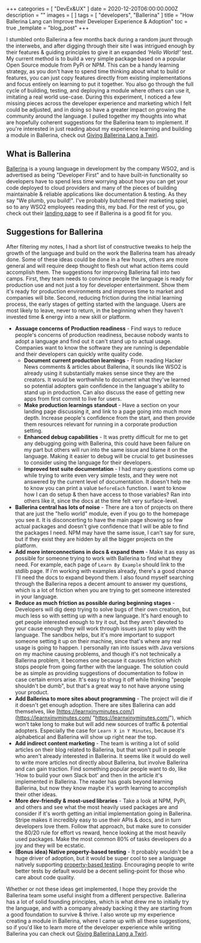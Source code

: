 +++
categories = [ "DevEx&UX" ]
date = 2020-12-20T06:00:00.000Z
description = ""
images = [ ]
tags = [ "developers", "Ballerina" ]
title = "How Ballerina Lang can Improve their Developer Experience & Adoption"
toc = true
_template = "blog_post"
+++

I stumbled onto Ballerina a few months back during a random jaunt through the interwebs, and after digging through their site I was intrigued enough by their features & guiding principles to give it an expanded _'Hello World!'_ test. My current method is to build a very simple package based on a popular Open Source module from PyPi or NPM. This can be a handy learning strategy, as you don't have to spend time thinking about what to build or features, you can just copy features directly from existing implementations and focus entirely on learning to put it together. You also go through the full cycle of building, testing, and deploying a module where others can use it, imitating a real world use-case. During this experiment, I noticed a few missing pieces across the developer experience and marketing which I felt could be adjusted, and in doing so have a greater impact on growing the community around the language. I pulled together my thoughts into what are hopefully coherent suggestions for the Ballerina team to implement. If you're interested in just reading about my experience learning and building a module in Ballerina, check out [Giving Ballerina Lang a Twirl](https://kevinquinn.fun/blog/giving-ballerina-lang-a-twirl/ "https://kevinquinn.fun/blog/giving-ballerina-lang-a-twirl/").

## What is Ballerina

[Ballerina](https://ballerina.io/) is a young language in development by the company WSO2, and is advertised as being "Developer First" and to have built-in functionality so developers have to spend less time worrying about how you can get your code deployed to cloud providers and many of the pieces of building maintainable & reliable applications like documentation & testing. As they say "We plumb, you build!". I've probably butchered their marketing spiel, so to any WSO2 employees reading this, my bad. For the rest of you, go check out their [landing page](https://ballerina.io) to see if Ballerina is a good fit for you.

## Suggestions for Ballerina

After filtering my notes, I had a short list of constructive tweaks to help the growth of the language and build on the work the Ballerina team has already done. Some of these ideas could be done in a few hours, others are more general and will require deep thought to flesh out what action items could accomplish them. The suggestions for improving Ballerina fall into two camps. First, they team needs to convince people the language is ready for production use and not just a toy for developer entertainment. Show them it's ready for production environments and improves time to market and companies will bite. Second, reducing friction during the initial learning process, the early stages of getting started with the language. Users are most likely to leave, never to return, in the beginning when they haven't invested time & energy into a new skill or platform.

* **Assuage concerns of Production readiness** - Find ways to reduce people's concerns of production readiness, because nobody wants to adopt a language and find out it can't stand up to actual usage. Companies want to know the software they are running is dependable and their developers can quickly write quality code.
  * **Document current production learnings** - From reading Hacker News comments & articles about Ballerina, it sounds like WSO2 is already using it substantially makes sense since they are the creators. It would be worthwhile to document what they've learned so potential adopters gain confidence in the language's ability to stand up in production. Can also discuss the ease of getting new apps from first commit to live for users.
  * **Make production learnings standout** - Have a section on your landing page discussing it, and link to a page going into much more depth. Increase people's confidence from the start, and then provide them resources relevant for running in a corporate production setting.
  * **Enhanced debug capabilities** - It was pretty difficult for me to get any debugging going with Ballerina, this could have been failure on my part but others will run into the same issue and blame it on the language. Making it easier to debug will be crucial to get businesses to consider using the language for their developers.
  * **Improved test suite documentation** - I had many questions come up while trying to write even very simple tests, and they were not answered by the current level of documentation. It doesn't help me to know you can print a value `beforeEach` function. I want to know how I can do setup & then have access to those variables? Ran into others like it, since the docs at the time felt very surface-level.
* **Ballerina central has lots of noise** - There are a ton of projects on there that are just the "hello world" module, even if you go to the homepage you see it. It is disconcerting to have the main page showing so few actual packages and doesn't give confidence that I will be able to find the packages I need. NPM may have the same issue, I can't say for sure, but if they exist they are hidden by all the bigger projects on the platform.
* **Add more interconnections in docs & expand them** - Make it as easy as possible for someone trying to work with Ballerina to find what they need. For example, each page of `Learn By Example` should link to the stdlib page. If i'm working with examples already, there's a good chance I'll need the docs to expand beyond them. I also found myself searching through the Ballerina repos a decent amount to answer my questions, which is a lot of friction when you are trying to get someone interested in your language.
* **Reduce as much friction as possible during beginning stages** - Developers will dig deep trying to solve bugs of their own creation, but much less so with setting up with a new language. It's hard enough to get people interested enough to try it out, but they aren't devoted to your cause enough they will work through issues just to play with the language. The sandbox helps, but it's more important to support someone setting it up on their machine, since that's where any real usage is going to happen. I personally ran into issues with Java versions on my machine causing problems, and though it's not technically a Ballerina problem, it becomes one because it causes friction which stops people from going farther with the language. The solution could be as simple as providing suggestions of documentation to follow in case certain errors arise. It's easy to shrug it off while thinking "people shouldn't be dumb", but that's a great way to not have anyone using your product.
* **Add Ballerina to more sites about programming** - The project will die if it doesn't get enough adoption. There are sites Ballerina can add themselves, like [https://learnxinyminutes.com/](https://learnxinyminutes.com/ "https://learnxinyminutes.com/"), which won't take long to make but will add new sources of traffic & potential adopters. Especially the case for `Learn X in Y Minutes`, because it's alphabetical and Ballerina will show up right near the top.
* **Add indirect content marketing** - The team is writing a lot of solid articles on their blog related to Ballerina, but that won't pull in people who aren't already interested in Ballerina. It seems like it would do well to write more articles not directly about Ballerina, but involve Ballerina and can gain traction. Find something popular people want to do, like 'How to build your own Slack bot' and then in the article it's implemented in Ballerina. The reader has goals beyond learning Ballerina, but now they know maybe it's worth learning to accomplish their other ideas.
* **More dev-friendly & most-used libraries** - Take a look at NPM, PyPi, and others and see what the most heavily used packages are and consider if it's worth getting an initial implementation going in Ballerina. Stripe makes it incredibly easy to use their APIs & docs, and in turn developers love them. Follow that approach, but make sure to consider the 80/20 rule for effort vs reward, hence looking at the most heavily used packages. Make the most common 80% of tasks developers do a joy and they will be ecstatic.
* **(Bonus idea) Native property-based testing** - It probably wouldn't be a huge driver of adoption, but it would be super cool to see a language natively supporting [property-based testing](https://hypothesis.works/articles/what-is-property-based-testing/). Encouraging people to write better tests by default would be a decent selling-point for those who care about code quality.

Whether or not these ideas get implemented, I hope they provide the Ballerina team some useful insight from a different perspective. Ballerina has a lot of solid founding principles, which is what drew me to initially try the language, and with a company already backing it they are starting from a good foundation to survive & thrive. I also wrote up my experience creating a module in Ballerina, where I came up with all these suggestions, so if you'd like to learn more of the developer experience while writing Ballerina you can check out [Giving Ballerina Lang a Twirl](https://kevinquinn.fun/blog/giving-ballerina-lang-a-twirl/ "https://kevinquinn.fun/blog/giving-ballerina-lang-a-twirl/").
